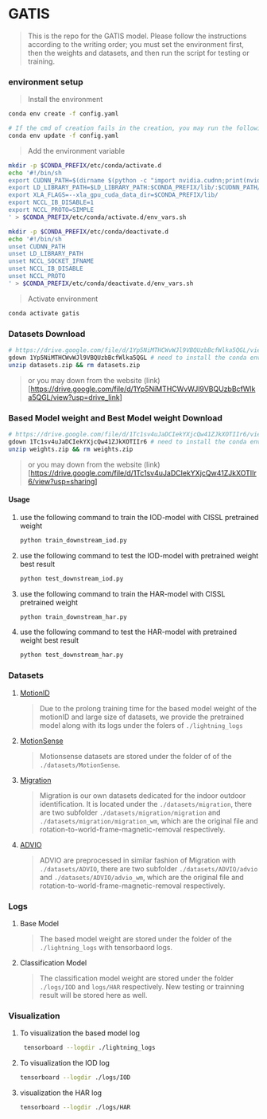 # GATIS

> This is the repo for the GATIS model. Please follow the instructions according to the writing order; you must set the environment first, then the weights and datasets, and then run the script for testing or training.


### environment setup
> Install the environment
```bash
conda env create -f config.yaml 

# If the cmd of creation fails in the creation, you may run the following line to complete the installation, or you may skip it 
conda env update -f config.yaml
```

> Add the environment variable
```bash
mkdir -p $CONDA_PREFIX/etc/conda/activate.d
echo '#!/bin/sh 
export CUDNN_PATH=$(dirname $(python -c "import nvidia.cudnn;print(nvidia.cudnn.__file__)")) 
export LD_LIBRARY_PATH=$LD_LIBRARY_PATH:$CONDA_PREFIX/lib/:$CUDNN_PATH/lib 
export XLA_FLAGS=--xla_gpu_cuda_data_dir=$CONDA_PREFIX/lib/ 
export NCCL_IB_DISABLE=1 
export NCCL_PROTO=SIMPLE 
' > $CONDA_PREFIX/etc/conda/activate.d/env_vars.sh

mkdir -p $CONDA_PREFIX/etc/conda/deactivate.d
echo '#!/bin/sh 
unset CUDNN_PATH
unset LD_LIBRARY_PATH
unset NCCL_SOCKET_IFNAME
unset NCCL_IB_DISABLE
unset NCCL_PROTO
' > $CONDA_PREFIX/etc/conda/deactivate.d/env_vars.sh
```

> Activate environment
```bash
conda activate gatis
```


### Datasets Download
```bash
# https://drive.google.com/file/d/1Yp5NiMTHCWvWJl9VBQUzbBcfWlka5QGL/view?usp=drive_link
gdown 1Yp5NiMTHCWvWJl9VBQUzbBcfWlka5QGL # need to install the conda environment first, the gdown is the pip package
unzip datasets.zip && rm datasets.zip 
```
> or you may down from the website (link)[https://drive.google.com/file/d/1Yp5NiMTHCWvWJl9VBQUzbBcfWlka5QGL/view?usp=drive_link]

### Based Model weight and Best Model weight Download
```bash
# https://drive.google.com/file/d/1Tc1sv4uJaDCIekYXjcQw41ZJkXOTIIr6/view?usp=sharing
gdown 1Tc1sv4uJaDCIekYXjcQw41ZJkXOTIIr6 # need to install the conda environment first, the gdown is the pip package
unzip weights.zip && rm weights.zip 
```
> or you may down from the website (link)[https://drive.google.com/file/d/1Tc1sv4uJaDCIekYXjcQw41ZJkXOTIIr6/view?usp=sharing]


#### Usage

1. use the following command to train the IOD-model with CISSL pretrained weight
   ```bash
   python train_downstream_iod.py
   ```
2. use the following command to test the IOD-model with pretrained weight best result
   ```bash
   python test_downstream_iod.py
   ```
3. use the following command to train the HAR-model with CISSL pretrained weight
   ```bash
   python train_downstream_har.py
   ```
4. use the following command to test the HAR-model with pretrained weight best result
   ```bash
   python test_downstream_har.py
   ```

### Datasets

1. [MotionID](https://paperswithcode.com/paper/motion-id-human-authentication-approach)
   > Due to the prolong training time for the based model weight of the motionID and large size of datasets, we provide the pretrained model along with its logs under the folers of `./lightning_logs`
2. [MotionSense](https://paperswithcode.com/dataset/motionsense)
   > Motionsense datasets are stored under the folder of of the `./datasets/MotionSense`.
3. [Migration](https://ieee-dataport.org/documents/migration)
   > Migration is our own datasets dedicated for the indoor outdoor identification. It is located under the `./datasets/migration`, there are two subfolder `./datasets/migration/migration` and `./datasets/migration/migration_wm`, which are the original file and rotation-to-world-frame-magnetic-removal respectively.
4. [ADVIO](https://github.com/AaltoVision/ADVIO)
   > ADVIO are preprocessed in similar fashion of Migration with `./datasets/ADVIO`, there are two subfolder `./datasets/ADVIO/advio` and `./datasets/ADVIO/advio_wm`, which are the original file and rotation-to-world-frame-magnetic-removal respectively.

### Logs

1. Base Model
   > The based model weight are stored under the folder of the `./lightning_logs` with tensorbaord logs.
2. Classification Model
   > The classification model weight are stored under the folder `./logs/IOD` and `logs/HAR` respectively. New testing or trainning result will be stored here as well.

### Visualization

1. To visualization the based model log
   ```bash
    tensorboard --logdir ./lightning_logs
   ```
2. To visualization the IOD log
   ```bash
   tensorboard --logdir ./logs/IOD
   ```
3. visualization the HAR log
   ```bash
   tensorboard --logdir ./logs/HAR
   ```
